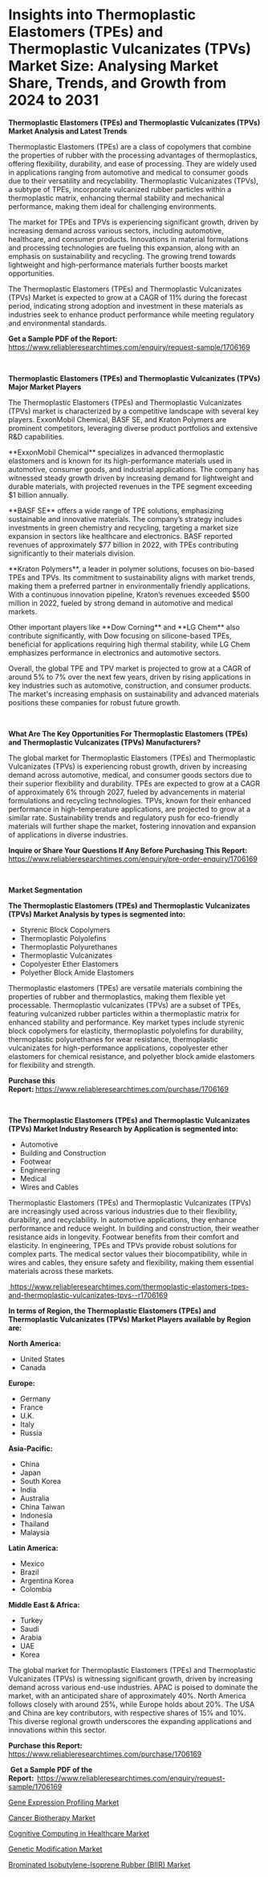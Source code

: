 <p><h1>Insights into Thermoplastic Elastomers (TPEs) and Thermoplastic Vulcanizates (TPVs) Market Size: Analysing Market Share, Trends, and Growth from 2024 to 2031</h1></p><p><strong>Thermoplastic Elastomers (TPEs) and Thermoplastic Vulcanizates (TPVs) Market Analysis and Latest Trends</strong></p>
<p><p>Thermoplastic Elastomers (TPEs) are a class of copolymers that combine the properties of rubber with the processing advantages of thermoplastics, offering flexibility, durability, and ease of processing. They are widely used in applications ranging from automotive and medical to consumer goods due to their versatility and recyclability. Thermoplastic Vulcanizates (TPVs), a subtype of TPEs, incorporate vulcanized rubber particles within a thermoplastic matrix, enhancing thermal stability and mechanical performance, making them ideal for challenging environments.</p><p>The market for TPEs and TPVs is experiencing significant growth, driven by increasing demand across various sectors, including automotive, healthcare, and consumer products. Innovations in material formulations and processing technologies are fueling this expansion, along with an emphasis on sustainability and recycling. The growing trend towards lightweight and high-performance materials further boosts market opportunities. </p><p>The Thermoplastic Elastomers (TPEs) and Thermoplastic Vulcanizates (TPVs) Market is expected to grow at a CAGR of 11% during the forecast period, indicating strong adoption and investment in these materials as industries seek to enhance product performance while meeting regulatory and environmental standards.</p></p>
<p><strong>Get a Sample PDF of the Report:&nbsp;</strong> <a href="https://www.reliableresearchtimes.com/enquiry/request-sample/1706169?utm_campaign=1692&utm_medium=2&utm_source=Github&utm_content=ia&utm_term=21102024&utm_id=thermoplastic-elastomers-tpes-and-thermoplastic-vulcanizates-tpvs">https://www.reliableresearchtimes.com/enquiry/request-sample/1706169</a></p>
<p>&nbsp;</p>
<p><strong>Thermoplastic Elastomers (TPEs) and Thermoplastic Vulcanizates (TPVs) Major Market Players</strong></p>
<p><p>The Thermoplastic Elastomers (TPEs) and Thermoplastic Vulcanizates (TPVs) market is characterized by a competitive landscape with several key players. ExxonMobil Chemical, BASF SE, and Kraton Polymers are prominent competitors, leveraging diverse product portfolios and extensive R&D capabilities.</p><p>**ExxonMobil Chemical** specializes in advanced thermoplastic elastomers and is known for its high-performance materials used in automotive, consumer goods, and industrial applications. The company has witnessed steady growth driven by increasing demand for lightweight and durable materials, with projected revenues in the TPE segment exceeding $1 billion annually.</p><p>**BASF SE** offers a wide range of TPE solutions, emphasizing sustainable and innovative materials. The company’s strategy includes investments in green chemistry and recycling, targeting a market size expansion in sectors like healthcare and electronics. BASF reported revenues of approximately $77 billion in 2022, with TPEs contributing significantly to their materials division.</p><p>**Kraton Polymers**, a leader in polymer solutions, focuses on bio-based TPEs and TPVs. Its commitment to sustainability aligns with market trends, making them a preferred partner in environmentally friendly applications. With a continuous innovation pipeline, Kraton’s revenues exceeded $500 million in 2022, fueled by strong demand in automotive and medical markets.</p><p>Other important players like **Dow Corning** and **LG Chem** also contribute significantly, with Dow focusing on silicone-based TPEs, beneficial for applications requiring high thermal stability, while LG Chem emphasizes performance in electronics and automotive sectors.</p><p>Overall, the global TPE and TPV market is projected to grow at a CAGR of around 5% to 7% over the next few years, driven by rising applications in key industries such as automotive, construction, and consumer products. The market's increasing emphasis on sustainability and advanced materials positions these companies for robust future growth.</p></p>
<p>&nbsp;</p>
<p><strong>What Are The Key Opportunities For Thermoplastic Elastomers (TPEs) and Thermoplastic Vulcanizates (TPVs) Manufacturers?</strong></p>
<p><p>The global market for Thermoplastic Elastomers (TPEs) and Thermoplastic Vulcanizates (TPVs) is experiencing robust growth, driven by increasing demand across automotive, medical, and consumer goods sectors due to their superior flexibility and durability. TPEs are expected to grow at a CAGR of approximately 6% through 2027, fueled by advancements in material formulations and recycling technologies. TPVs, known for their enhanced performance in high-temperature applications, are projected to grow at a similar rate. Sustainability trends and regulatory push for eco-friendly materials will further shape the market, fostering innovation and expansion of applications in diverse industries.</p></p>
<p><strong>Inquire or Share Your Questions If Any Before Purchasing This Report:</strong> <a href="https://www.reliableresearchtimes.com/enquiry/pre-order-enquiry/1706169?utm_campaign=1692&utm_medium=2&utm_source=Github&utm_content=ia&utm_term=21102024&utm_id=thermoplastic-elastomers-tpes-and-thermoplastic-vulcanizates-tpvs">https://www.reliableresearchtimes.com/enquiry/pre-order-enquiry/1706169</a></p>
<p>&nbsp;</p>
<p><strong>Market Segmentation</strong></p>
<p><strong>The Thermoplastic Elastomers (TPEs) and Thermoplastic Vulcanizates (TPVs) Market Analysis by types is segmented into:</strong></p>
<p><ul><li>Styrenic Block Copolymers</li><li>Thermoplastic Polyolefins</li><li>Thermoplastic Polyurethanes</li><li>Thermoplastic Vulcanizates</li><li>Copolyester Ether Elastomers</li><li>Polyether Block Amide Elastomers</li></ul></p>
<p><p>Thermoplastic elastomers (TPEs) are versatile materials combining the properties of rubber and thermoplastics, making them flexible yet processable. Thermoplastic vulcanizates (TPVs) are a subset of TPEs, featuring vulcanized rubber particles within a thermoplastic matrix for enhanced stability and performance. Key market types include styrenic block copolymers for elasticity, thermoplastic polyolefins for durability, thermoplastic polyurethanes for wear resistance, thermoplastic vulcanizates for high-performance applications, copolyester ether elastomers for chemical resistance, and polyether block amide elastomers for flexibility and strength.</p></p>
<p><strong>Purchase this Report:&nbsp;</strong><a href="https://www.reliableresearchtimes.com/purchase/1706169?utm_campaign=1692&utm_medium=2&utm_source=Github&utm_content=ia&utm_term=21102024&utm_id=thermoplastic-elastomers-tpes-and-thermoplastic-vulcanizates-tpvs">https://www.reliableresearchtimes.com/purchase/1706169</a></p>
<p>&nbsp;</p>
<p><strong>The Thermoplastic Elastomers (TPEs) and Thermoplastic Vulcanizates (TPVs) Market Industry Research by Application is segmented into:</strong></p>
<p><ul><li>Automotive</li><li>Building and Construction</li><li>Footwear</li><li>Engineering</li><li>Medical</li><li>Wires and Cables</li></ul></p>
<p><p>Thermoplastic Elastomers (TPEs) and Thermoplastic Vulcanizates (TPVs) are increasingly used across various industries due to their flexibility, durability, and recyclability. In automotive applications, they enhance performance and reduce weight. In building and construction, their weather resistance aids in longevity. Footwear benefits from their comfort and elasticity. In engineering, TPEs and TPVs provide robust solutions for complex parts. The medical sector values their biocompatibility, while in wires and cables, they ensure safety and flexibility, making them essential materials across these markets.</p></p>
<p><a href="https://www.reliableresearchtimes.com/thermoplastic-elastomers-tpes-and-thermoplastic-vulcanizates-tpvs--r1706169?utm_campaign=1692&utm_medium=2&utm_source=Github&utm_content=ia&utm_term=21102024&utm_id=thermoplastic-elastomers-tpes-and-thermoplastic-vulcanizates-tpvs">&nbsp;https://www.reliableresearchtimes.com/thermoplastic-elastomers-tpes-and-thermoplastic-vulcanizates-tpvs--r1706169</a></p>
<p><strong>In terms of Region, the Thermoplastic Elastomers (TPEs) and Thermoplastic Vulcanizates (TPVs) Market Players available by Region are:</strong></p>
<p>
    <p> <strong> North America: </strong>
        <ul>
            <li>United States</li>
            <li>Canada</li>
        </ul>
        </p> 
    <p> <strong> Europe: </strong>
        <ul>
            <li>Germany</li>
            <li>France</li>
            <li>U.K.</li>
            <li>Italy</li>
            <li>Russia</li>
        </ul>
        </p> 
    <p> <strong> Asia-Pacific: </strong>
        <ul>
            <li>China</li>
            <li>Japan</li>
            <li>South Korea</li>
            <li>India</li>
            <li>Australia</li>
            <li>China Taiwan</li>
            <li>Indonesia</li>
            <li>Thailand</li>
            <li>Malaysia</li>
        </ul>
        </p> 
    <p> <strong> Latin America: </strong>
        <ul>
            <li>Mexico</li>
            <li>Brazil</li>
            <li>Argentina Korea</li>
            <li>Colombia</li>
        </ul>
        </p> 
    <p> <strong> Middle East & Africa: </strong>
        <ul>
            <li>Turkey</li>
            <li>Saudi</li>
            <li>Arabia</li>
            <li>UAE</li>
            <li>Korea</li>
        </ul>
    </p>
    </p>
<p><p>The global market for Thermoplastic Elastomers (TPEs) and Thermoplastic Vulcanizates (TPVs) is witnessing significant growth, driven by increasing demand across various end-use industries. APAC is poised to dominate the market, with an anticipated share of approximately 40%. North America follows closely with around 25%, while Europe holds about 20%. The USA and China are key contributors, with respective shares of 15% and 10%. This diverse regional growth underscores the expanding applications and innovations within this sector.</p></p>
<p><strong>Purchase this Report: </strong><a href="https://www.reliableresearchtimes.com/purchase/1706169?utm_campaign=1692&utm_medium=2&utm_source=Github&utm_content=ia&utm_term=21102024&utm_id=thermoplastic-elastomers-tpes-and-thermoplastic-vulcanizates-tpvs">https://www.reliableresearchtimes.com/purchase/1706169</a></p>
<p>&nbsp;<strong>Get a Sample PDF of the Report:&nbsp;&nbsp;</strong><a href="https://www.reliableresearchtimes.com/enquiry/request-sample/1706169?utm_campaign=1692&utm_medium=2&utm_source=Github&utm_content=ia&utm_term=21102024&utm_id=thermoplastic-elastomers-tpes-and-thermoplastic-vulcanizates-tpvs">https://www.reliableresearchtimes.com/enquiry/request-sample/1706169</a></p>
<p><strong></strong></p>
<p><p><a href="https://www.linkedin.com/pulse/gene-expression-profiling-market-industry-landscape-growth-trajectories-2jjjc?utm_campaign=1692&utm_medium=2&utm_source=Github&utm_content=ia&utm_term=21102024&utm_id=thermoplastic-elastomers-tpes-and-thermoplastic-vulcanizates-tpvs">Gene Expression Profiling Market</a></p><p><a href="https://www.linkedin.com/pulse/disruption-innovation-cancer-biotherapy-industry-market-analysis-jnqtc?utm_campaign=1692&utm_medium=2&utm_source=Github&utm_content=ia&utm_term=21102024&utm_id=thermoplastic-elastomers-tpes-and-thermoplastic-vulcanizates-tpvs">Cancer Biotherapy Market</a></p><p><a href="https://www.linkedin.com/pulse/unlocking-growth-potential-strategic-analysis-cognitive-computing-jiphc?utm_campaign=1692&utm_medium=2&utm_source=Github&utm_content=ia&utm_term=21102024&utm_id=thermoplastic-elastomers-tpes-and-thermoplastic-vulcanizates-tpvs">Cognitive Computing in Healthcare Market</a></p><p><a href="https://www.linkedin.com/pulse/genetic-modification-mosaic-piecing-together-global-market-dynamics-bosnc?utm_campaign=1692&utm_medium=2&utm_source=Github&utm_content=ia&utm_term=21102024&utm_id=thermoplastic-elastomers-tpes-and-thermoplastic-vulcanizates-tpvs">Genetic Modification Market</a></p><p><a href="https://github.com/sakalstgliemsk/Market-Research-Report-List-1/blob/main/brominated-isobutylene-isoprene-rubber-biir-market.md?utm_campaign=1692&utm_medium=2&utm_source=Github&utm_content=ia&utm_term=21102024&utm_id=thermoplastic-elastomers-tpes-and-thermoplastic-vulcanizates-tpvs">Brominated Isobutylene-Isoprene Rubber (BIIR) Market</a></p></p>